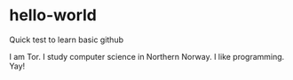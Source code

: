 # hello-world
Quick test to learn basic github

I am Tor. I study computer science in Northern Norway. I like programming. Yay!
